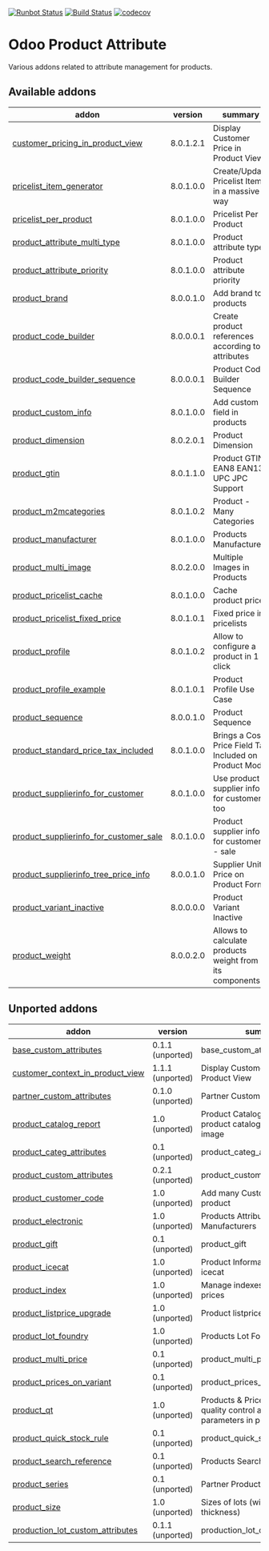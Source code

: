 [![Runbot Status](https://runbot.odoo-community.org/runbot/badge/flat/135/8.0.svg)](https://runbot.odoo-community.org/runbot/repo/github-com-oca-product-attribute-135)
[![Build Status](https://travis-ci.org/OCA/product-attribute.svg?branch=8.0)](https://travis-ci.org/OCA/product-attribute)
[![codecov](https://codecov.io/gh/OCA/product-attribute/branch/8.0/graph/badge.svg)](https://codecov.io/gh/OCA/product-attribute)

Odoo Product Attribute
======================

Various addons related to attribute management for products.

[//]: # (addons)

Available addons
----------------
addon | version | summary
--- | --- | ---
[customer_pricing_in_product_view](customer_pricing_in_product_view/) | 8.0.1.2.1 | Display Customer Price in Product View
[pricelist_item_generator](pricelist_item_generator/) | 8.0.1.0.0 | Create/Update Pricelist Items in a massive way
[pricelist_per_product](pricelist_per_product/) | 8.0.1.0.0 | Pricelist Per Product
[product_attribute_multi_type](product_attribute_multi_type/) | 8.0.1.0.0 | Product attribute types
[product_attribute_priority](product_attribute_priority/) | 8.0.1.0.0 | Product attribute priority
[product_brand](product_brand/) | 8.0.0.1.0 | Add brand to products
[product_code_builder](product_code_builder/) | 8.0.0.0.1 | Create product references according to attributes
[product_code_builder_sequence](product_code_builder_sequence/) | 8.0.0.0.1 | Product Code Builder Sequence
[product_custom_info](product_custom_info/) | 8.0.1.0.0 | Add custom field in products
[product_dimension](product_dimension/) | 8.0.2.0.1 | Product Dimension
[product_gtin](product_gtin/) | 8.0.1.1.0 | Product GTIN EAN8 EAN13 UPC JPC Support
[product_m2mcategories](product_m2mcategories/) | 8.0.1.0.2 | Product - Many Categories
[product_manufacturer](product_manufacturer/) | 8.0.1.0.0 | Products Manufacturers
[product_multi_image](product_multi_image/) | 8.0.2.0.0 | Multiple Images in Products
[product_pricelist_cache](product_pricelist_cache/) | 8.0.1.0.0 | Cache product prices
[product_pricelist_fixed_price](product_pricelist_fixed_price/) | 8.0.1.0.1 | Fixed price in pricelists
[product_profile](product_profile/) | 8.0.1.0.2 | Allow to configure a product in 1 click
[product_profile_example](product_profile_example/) | 8.0.1.0.1 | Product Profile Use Case
[product_sequence](product_sequence/) | 8.0.0.1.0 | Product Sequence
[product_standard_price_tax_included](product_standard_price_tax_included/) | 8.0.1.0.0 | Brings a Cost Price Field Tax Included on Product Model
[product_supplierinfo_for_customer](product_supplierinfo_for_customer/) | 8.0.1.0.0 | Use product supplier info for customers too
[product_supplierinfo_for_customer_sale](product_supplierinfo_for_customer_sale/) | 8.0.1.0.0 | Product supplier info for customer - sale
[product_supplierinfo_tree_price_info](product_supplierinfo_tree_price_info/) | 8.0.0.1.0 | Supplier Unit Price on Product Form
[product_variant_inactive](product_variant_inactive/) | 8.0.0.0.0 | Product Variant Inactive
[product_weight](product_weight/) | 8.0.0.2.0 | Allows to calculate products weight from its components.


Unported addons
---------------
addon | version | summary
--- | --- | ---
[base_custom_attributes](base_custom_attributes/) | 0.1.1 (unported) | base_custom_attributes
[customer_context_in_product_view](customer_context_in_product_view/) | 1.1.1 (unported) | Display Customer Price in Product View
[partner_custom_attributes](partner_custom_attributes/) | 0.1.0 (unported) | Partner Custom Attributes
[product_catalog_report](product_catalog_report/) | 1.0 (unported) | Product Catalog - Print Report of product catalog with product image
[product_categ_attributes](product_categ_attributes/) | 0.1 (unported) | product_categ_attributes
[product_custom_attributes](product_custom_attributes/) | 0.2.1 (unported) | product_custom_attributes
[product_customer_code](product_customer_code/) | 1.0 (unported) | Add many Customers' Codes in product
[product_electronic](product_electronic/) | 1.0 (unported) | Products Attributes & Manufacturers
[product_gift](product_gift/) | 0.1 (unported) | product_gift
[product_icecat](product_icecat/) | 1.0 (unported) | Product Information Import from icecat
[product_index](product_index/) | 1.0 (unported) | Manage indexes on products prices
[product_listprice_upgrade](product_listprice_upgrade/) | 1.0 (unported) | Product listprice upgrade
[product_lot_foundry](product_lot_foundry/) | 1.0 (unported) | Products Lot Foundry
[product_multi_price](product_multi_price/) | 0.1 (unported) | product_multi_price
[product_prices_on_variant](product_prices_on_variant/) | 0.1 (unported) | product_prices_on_variant
[product_qt](product_qt/) | 1.0 (unported) | Products & Pricelists - Define quality control and testing parameters in product
[product_quick_stock_rule](product_quick_stock_rule/) | 0.1 (unported) | product_quick_stock_rule
[product_search_reference](product_search_reference/) | 0.1 (unported) | Products Search Reference
[product_series](product_series/) | 0.1 (unported) | Partner Product Series
[product_size](product_size/) | 1.0 (unported) | Sizes of lots (width, length, thickness)
[production_lot_custom_attributes](production_lot_custom_attributes/) | 0.1.1 (unported) | production_lot_custom_attributes

[//]: # (end addons)
